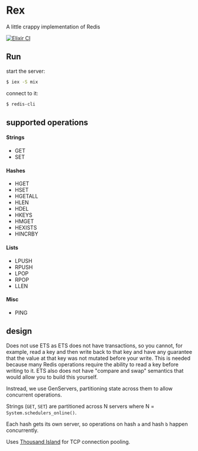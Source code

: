 # Rex

A little crappy implementation of Redis

[![Elixir CI](https://github.com/ckampfe/rex/actions/workflows/elixir.yml/badge.svg)](https://github.com/ckampfe/rex/actions/workflows/elixir.yml)

## Run

start the server:
```sh
$ iex -S mix
```

connect to it:
```sh
$ redis-cli
```

## supported operations

#### Strings

- GET
- SET

#### Hashes

- HGET
- HSET
- HGETALL
- HLEN
- HDEL
- HKEYS
- HMGET
- HEXISTS
- HINCRBY

#### Lists

- LPUSH
- RPUSH
- LPOP
- RPOP
- LLEN

#### Misc

- PING

## design

Does not use ETS as ETS does not have transactions, so you cannot, for example, read a key and then write back to that key and have any guarantee that the value at that key was not mutated before your write. This is needed because many Redis operations require the ability to read a key before writing to it. ETS also does not have "compare and swap" semantics that would allow you to build this yourself.

Instread, we use GenServers, partitioning state across them to allow concurrent operations.

Strings (`GET`, `SET`) are partitioned across N servers where N = `System.schedulers_online()`.

Each hash gets its own server, so operations on hash `a` and hash `b` happen concurrently.

Uses [Thousand Island](https://hexdocs.pm/thousand_island/ThousandIsland.html) for TCP connection pooling.
